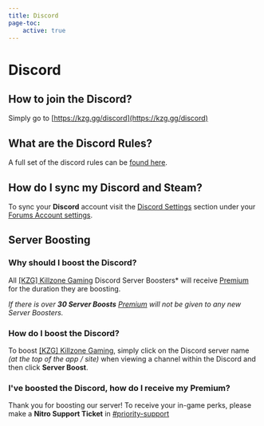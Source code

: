 ```yaml
---
title: Discord
page-toc:
    active: true
---
```


# Discord

## How to join the Discord?
Simply go to [https://kzg.gg/discord](https://kzg.gg/discord)

## What are the Discord Rules?
 A full set of the discord rules can be <a href="#" target="_blank">found here</a>.
 
## How do I sync my Discord and Steam?
To sync your **Discord** account visit the <a href="https://kzg.gg/forum/settings/login/?service=16" target="_blank">Discord Settings</a> section under your <a href="https://kzg.gg/forum/settings/" target="_blank">Forums Account settings</a>.
## Server Boosting

### Why should I boost the Discord?
All <a href="https://kzg.gg/discord" target="_blank">[KZG] Killzone Gaming</a> Discord Server Boosters* will receive <a href="#">Premium</a> for the duration they are boosting.

*If there is over* ***30 Server Boosts*** *<a href="#">Premium</a> will not be given to any new Server Boosters.*

### How do I boost the Discord?
To boost <a href="https://kzg.gg/discord" target="_blank">[KZG] Killzone Gaming</a>, simply click on the Discord server name *(at the top of the app / site)* when viewing a channel within the Discord and then click **Server Boost**.

### I've boosted the Discord, how do I receive my Premium?
Thank you for boosting our server! To receive your in-game perks, please make a **Nitro Support Ticket** in <a href="https://discord.com/channels/336784653346406406/698262586839269526" target="_blank">#priority-support</a>
